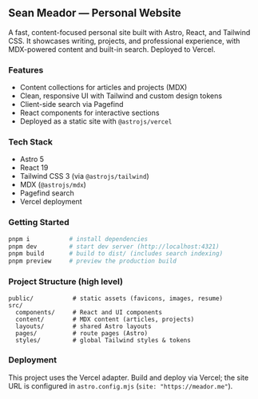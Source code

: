 ## Sean Meador — Personal Website

A fast, content-focused personal site built with Astro, React, and Tailwind CSS. It showcases writing, projects, and professional experience, with MDX-powered content and built-in search. Deployed to Vercel.

### Features

- Content collections for articles and projects (MDX)
- Clean, responsive UI with Tailwind and custom design tokens
- Client-side search via Pagefind
- React components for interactive sections
- Deployed as a static site with `@astrojs/vercel`

### Tech Stack

- Astro 5
- React 19
- Tailwind CSS 3 (via `@astrojs/tailwind`)
- MDX (`@astrojs/mdx`)
- Pagefind search
- Vercel deployment

### Getting Started

```bash
pnpm i           # install dependencies
pnpm dev         # start dev server (http://localhost:4321)
pnpm build       # build to dist/ (includes search indexing)
pnpm preview     # preview the production build
```

### Project Structure (high level)

```
public/           # static assets (favicons, images, resume)
src/
  components/     # React and UI components
  content/        # MDX content (articles, projects)
  layouts/        # shared Astro layouts
  pages/          # route pages (Astro)
  styles/         # global Tailwind styles & tokens
```

### Deployment

This project uses the Vercel adapter. Build and deploy via Vercel; the site URL is configured in `astro.config.mjs` (`site: "https://meador.me"`).
